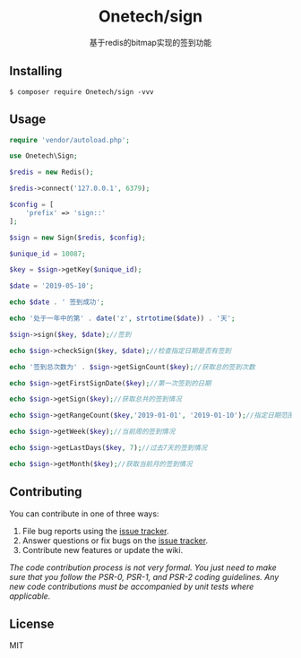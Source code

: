 <h1 align="center"> Onetech/sign </h1>

<p align="center"> 
基于redis的bitmap实现的签到功能
</p>


## Installing

```shell
$ composer require Onetech/sign -vvv
```

## Usage

```php
require 'vendor/autoload.php';

use Onetech\Sign;

$redis = new Redis();

$redis->connect('127.0.0.1', 6379);

$config = [
    'prefix' => 'sign::'
];

$sign = new Sign($redis, $config);

$unique_id = 10087;

$key = $sign->getKey($unique_id);

$date = '2019-05-10';

echo $date . ' 签到成功';

echo '处于一年中的第' . date('z', strtotime($date)) . '天';

$sign->sign($key, $date);//签到

echo $sign->checkSign($key, $date);//检查指定日期是否有签到

echo '签到总次数为' . $sign->getSignCount($key);//获取总的签到次数

echo $sign->getFirstSignDate($key);//第一次签到的日期

echo $sign->getSign($key);//获取总共的签到情况

echo $sign->getRangeCount($key,'2019-01-01', '2019-01-10');//指定日期范围的签到情况

echo $sign->getWeek($key);//当前周的签到情况

echo $sign->getLastDays($key, 7);//过去7天的签到情况

echo $sign->getMonth($key);//获取当前月的签到情况
```

## Contributing

You can contribute in one of three ways:

1. File bug reports using the [issue tracker](https://github.com/xiaoguo0426/sign/issues).
2. Answer questions or fix bugs on the [issue tracker](https://github.com/xiaoguo0426/sign/issues).
3. Contribute new features or update the wiki.

_The code contribution process is not very formal. You just need to make sure that you follow the PSR-0, PSR-1, and PSR-2 coding guidelines. Any new code contributions must be accompanied by unit tests where applicable._

## License

MIT